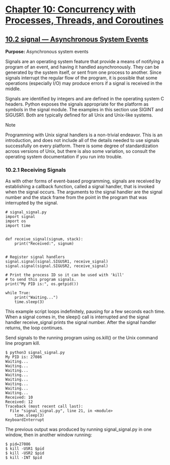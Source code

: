 # [Chapter 10: Concurrency with Processes, Threads, and Coroutines](https://pymotw.com/3/concurrency.html)

## [10.2 signal — Asynchronous System Events](https://pymotw.com/3/signal/index.html)

**Purpose:**	Asynchronous system events

Signals are an operating system feature that provide a means of notifying a program of an event, and having it handled asynchronously. They can be generated by the system itself, or sent from one process to another. Since signals interrupt the regular flow of the program, it is possible that some operations (especially I/O) may produce errors if a signal is received in the middle.

Signals are identified by integers and are defined in the operating system C headers. Python exposes the signals appropriate for the platform as symbols in the signal module. The examples in this section use SIGINT and SIGUSR1. Both are typically defined for all Unix and Unix-like systems.

Note

Programming with Unix signal handlers is a non-trivial endeavor. This is an introduction, and does not include all of the details needed to use signals successfully on every platform. There is some degree of standardization across versions of Unix, but there is also some variation, so consult the operating system documentation if you run into trouble.

### 10.2.1 Receiving Signals

As with other forms of event-based programming, signals are received by establishing a callback function, called a signal handler, that is invoked when the signal occurs. The arguments to the signal handler are the signal number and the stack frame from the point in the program that was interrupted by the signal.

```
# signal_signal.py
import signal
import os
import time


def receive_signal(signum, stack):
    print("Received:", signum)


# Register signal handlers
signal.signal(signal.SIGUSR1, receive_signal)
signal.signal(signal.SIGUSR2, receive_signal)

# Print the process ID so it can be used with 'kill'
# to send this program signals.
print("My PID is:", os.getpid())

while True:
    print("Waiting...")
    time.sleep(3)
```

This example script loops indefinitely, pausing for a few seconds each time. When a signal comes in, the sleep() call is interrupted and the signal handler receive_signal prints the signal number. After the signal handler returns, the loop continues.

Send signals to the running program using os.kill() or the Unix command line program kill.

```
$ python3 signal_signal.py
My PID is: 27086
Waiting...
Waiting...
Waiting...
Waiting...
Waiting...
Waiting...
Waiting...
Waiting...
Received: 10
Received: 12
Traceback (most recent call last):
  File "signal_signal.py", line 21, in <module>
    time.sleep(3)
KeyboardInterrupt
```

The previous output was produced by running signal_signal.py in one window, then in another window running:

```
$ pid=27086
$ kill -USR1 $pid
$ kill -USR2 $pid
$ kill -INT $pid
```